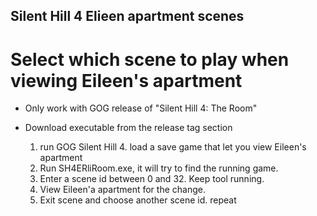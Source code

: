 ## Silent Hill 4 Elieen apartment scenes

# Select which scene to play when viewing Eileen's apartment
- Only work with GOG release of "Silent Hill 4: The Room"
- Download executable from the release tag section

  1. run GOG Silent Hill 4. load a save game that let you view Eileen's apartment
  2. Run SH4ERliRoom.exe,  it will try to find the running game.
  3. Enter a scene id between 0 and 32. Keep tool running.
  4. View Eileen'a apartment for the change. 
  5. Exit scene and choose another scene id. repeat


